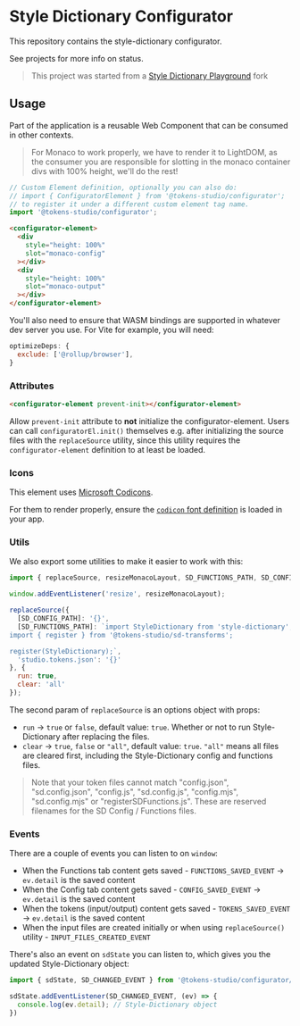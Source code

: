 # Style Dictionary Configurator

This repository contains the style-dictionary configurator.

See projects for more info on status.

> This project was started from a [Style Dictionary Playground](style-dictionary-play.dev) fork

## Usage

Part of the application is a reusable Web Component that can be consumed in other contexts.

> For Monaco to work properly, we have to render it to LightDOM, as the consumer you are responsible
> for slotting in the monaco container divs with 100% height, we'll do the rest!

```js
// Custom Element definition, optionally you can also do: 
// import { ConfiguratorElement } from '@tokens-studio/configurator';
// to register it under a different custom element tag name.
import '@tokens-studio/configurator';
```

```html
<configurator-element>
  <div
    style="height: 100%"
    slot="monaco-config"
  ></div>
  <div
    style="height: 100%"
    slot="monaco-output"
  ></div>
</configurator-element>
```

You'll also need to ensure that WASM bindings are supported in whatever dev server you use. For Vite for example, you will need:

```js
optimizeDeps: {
  exclude: ['@rollup/browser'],
}
```

### Attributes

```html
<configurator-element prevent-init></configurator-element>
```

Allow `prevent-init` attribute to **not** initialize the configurator-element. Users can call `configuratorEl.init()` themselves e.g. after initializing the source files with the `replaceSource` utility, since this utility requires the `configurator-element` definition to at least be loaded.


### Icons

This element uses [Microsoft Codicons](https://microsoft.github.io/vscode-codicons/dist/codicon.html).

For them to render properly, ensure the [`codicon` font definition](https://github.com/microsoft/vscode-codicons/blob/main/dist/codicon.css) is loaded in your app.

### Utils

We also export some utilities to make it easier to work with this:

```js
import { replaceSource, resizeMonacoLayout, SD_FUNCTIONS_PATH, SD_CONFIG_PATH } from '@tokens-studio/configurator/utils';

window.addEventListener('resize', resizeMonacoLayout);

replaceSource({
  [SD_CONFIG_PATH]: '{}',
  [SD_FUNCTIONS_PATH]: `import StyleDictionary from 'style-dictionary';
import { register } from '@tokens-studio/sd-transforms';

register(StyleDictionary);`,
  'studio.tokens.json': '{}'
}, {
  run: true,
  clear: 'all'
});
```

The second param of `replaceSource` is  an options object with props:

- `run` -> `true` or `false`, default value: `true`. Whether or not to run Style-Dictionary after replacing the files.
- `clear` -> `true`, `false` or `"all"`, default value: `true`. `"all"` means all files are cleared first, including the Style-Dictionary config and functions files.

> Note that your token files cannot match "config.json", "sd.config.json", "config.js", "sd.config.js", "config.mjs", "sd.config.mjs" or "registerSDFunctions.js".
> These are reserved filenames for the SD Config / Functions files.

### Events

There are a couple of events you can listen to on `window`:

- When the Functions tab content gets saved - `FUNCTIONS_SAVED_EVENT` -> `ev.detail` is the saved content
- When the Config tab content gets saved - `CONFIG_SAVED_EVENT` -> `ev.detail` is the saved content
- When the tokens (input/output) content gets saved - `TOKENS_SAVED_EVENT` -> `ev.detail` is the saved content
- When the input files are created initially or when using `replaceSource()` utility - `INPUT_FILES_CREATED_EVENT`

There's also an event on `sdState` you can listen to, which gives you the updated Style-Dictionary object:

```js
import { sdState, SD_CHANGED_EVENT } from '@tokens-studio/configurator/utils';

sdState.addEventListener(SD_CHANGED_EVENT, (ev) => {
  console.log(ev.detail); // Style-Dictionary object
})
```
